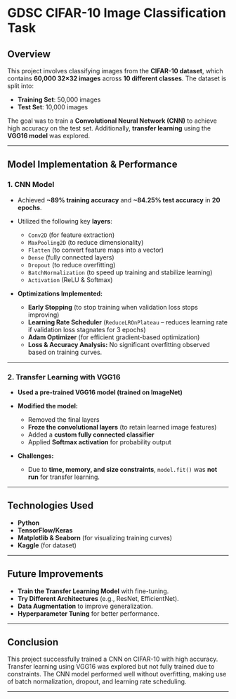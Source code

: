 # **GDSC CIFAR-10 Image Classification Task**

## **Overview**  
This project involves classifying images from the **CIFAR-10 dataset**, which contains **60,000 32×32 images** across **10 different classes**. The dataset is split into:  
- **Training Set**: 50,000 images  
- **Test Set**: 10,000 images  

The goal was to train a **Convolutional Neural Network (CNN)** to achieve high accuracy on the test set. Additionally, **transfer learning** using the **VGG16 model** was explored.

---

## **Model Implementation & Performance**

### **1️. CNN Model**
- Achieved **~89% training accuracy** and **~84.25% test accuracy** in **20 epochs**.
- Utilized the following key **layers**:
  - `Conv2D` (for feature extraction)
  - `MaxPooling2D` (to reduce dimensionality)
  - `Flatten` (to convert feature maps into a vector)
  - `Dense` (fully connected layers)
  - `Dropout` (to reduce overfitting)
  - `BatchNormalization` (to speed up training and stabilize learning)
  - `Activation` (ReLU & Softmax)

- **Optimizations Implemented:**
  - **Early Stopping** (to stop training when validation loss stops improving)
  - **Learning Rate Scheduler** (`ReduceLROnPlateau` – reduces learning rate if validation loss stagnates for 3 epochs)
  - **Adam Optimizer** (for efficient gradient-based optimization)
  - **Loss & Accuracy Analysis:** No significant overfitting observed based on training curves.

---

### **2️. Transfer Learning with VGG16**
- **Used a pre-trained VGG16 model (trained on ImageNet)**
- **Modified the model:**
  - Removed the final layers
  - **Froze the convolutional layers** (to retain learned image features)
  - Added a **custom fully connected classifier**
  - Applied **Softmax activation** for probability output

- **Challenges:**
  - Due to **time, memory, and size constraints**, `model.fit()` was **not run** for transfer learning.

---

## **Technologies Used**
- **Python**
- **TensorFlow/Keras**
- **Matplotlib & Seaborn** (for visualizing training curves)
- **Kaggle** (for dataset)

---

## **Future Improvements**
- **Train the Transfer Learning Model** with fine-tuning.
- **Try Different Architectures** (e.g., ResNet, EfficientNet).
- **Data Augmentation** to improve generalization.
- **Hyperparameter Tuning** for better performance.

---

## **Conclusion**
This project successfully trained a CNN on CIFAR-10 with high accuracy. Transfer learning using VGG16 was explored but not fully trained due to constraints. The CNN model performed well without overfitting, making use of batch normalization, dropout, and learning rate scheduling.

---
